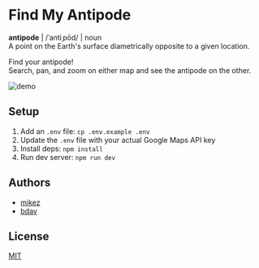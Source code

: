 
# Find My Antipode

**antipode** | /ˈantiˌpōd/ | noun  
A point on the Earth's surface diametrically opposite to a given location.

Find your antipode!  
Search, pan, and zoom on either map and see the antipode on the other.

![demo](./public/demo.gif)


## Setup

1. Add an `.env` file: `cp .env.example .env`
2. Update the `.env` file with your actual Google Maps API key
3. Install deps: `npm install`
4. Run dev server: `npm run dev`
    
## Authors

- [mikez](https://github.com/mikez)
- [bdav](https://github.com/bdav)


## License

[MIT](https://choosealicense.com/licenses/mit/)

